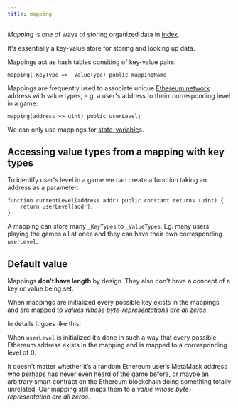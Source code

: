 ```yaml
---
title: mapping
---
```


_Mapping_ is one of ways of storing organized data in [index](/Knowledge/Web3/solidity/index.md).

It's essentially a key-value store for storing and looking up data.

Mappings act as hash tables consiting of key-value pairs.

```solidity
mapping(_KeyType => _ValueType) public mappingName
```

Mappings are frequently used to associate unique [Ethereum network](/Ethereum%20network) address with value types, e.g. a user's address to theirr corresponding level in a game:

```solidity
mapping(address => uint) public userLevel;
```

We can only use mappings for [state-variable](/Knowledge/Web3/solidity/state-variable.md)s.

## Accessing value types from a mapping with key types

To identify user's level in a game we can create a function taking an address as a parameter:

```solidity
function currentLevel(address addr) public constant returns (uint) {
    return userLevel[addr];
}
```

A mapping can store many `_KeyTypes` to `_ValueTypes`. Eg. many users playing the games all at once and they can have their own corresponding `userLevel`.

## Default value

Mappings **don't have length** by design. They also don't have a concept of a key or value being set.

When mappings are initialized every possible key exists in the mappings and are mapped to _values whose byte-representations are all zeros_.

In details it goes like this:

When `userLevel` is initialized it’s done in such a way that every possible Ethereum address exists in the mapping and is mapped to a corresponding level of 0.

It doesn't matter whether it’s a random Ethereum user’s MetaMask address who perhaps has never even heard of the game before, or maybe an arbitrary smart contract on the Ethereum blockchain doing something totally unrelated. Our mapping still maps them to a _value whose byte-representation are all zeros_.
